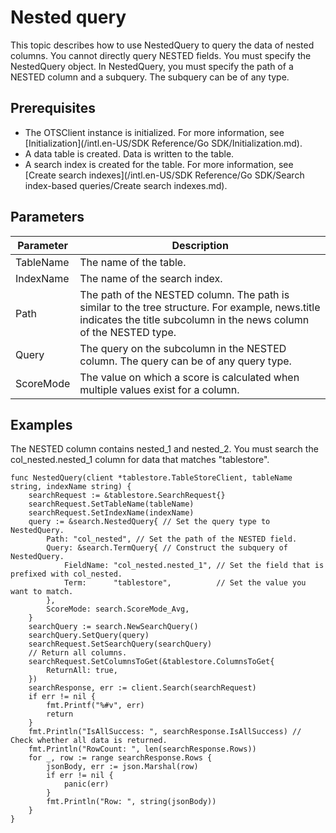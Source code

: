 # Nested query

This topic describes how to use NestedQuery to query the data of nested columns. You cannot directly query NESTED fields. You must specify the NestedQuery object. In NestedQuery, you must specify the path of a NESTED column and a subquery. The subquery can be of any type.

## Prerequisites

-   The OTSClient instance is initialized. For more information, see [Initialization](/intl.en-US/SDK Reference/Go SDK/Initialization.md).
-   A data table is created. Data is written to the table.
-   A search index is created for the table. For more information, see [Create search indexes](/intl.en-US/SDK Reference/Go SDK/Search index-based queries/Create search indexes.md).

## Parameters

|Parameter|Description|
|---------|-----------|
|TableName|The name of the table.|
|IndexName|The name of the search index.|
|Path|The path of the NESTED column. The path is similar to the tree structure. For example, news.title indicates the title subcolumn in the news column of the NESTED type.|
|Query|The query on the subcolumn in the NESTED column. The query can be of any query type.|
|ScoreMode|The value on which a score is calculated when multiple values exist for a column.|

## Examples

The NESTED column contains nested\_1 and nested\_2. You must search the col\_nested.nested\_1 column for data that matches "tablestore".

```
func NestedQuery(client *tablestore.TableStoreClient, tableName string, indexName string) {
    searchRequest := &tablestore.SearchRequest{}
    searchRequest.SetTableName(tableName)
    searchRequest.SetIndexName(indexName)
    query := &search.NestedQuery{ // Set the query type to NestedQuery.
        Path: "col_nested", // Set the path of the NESTED field.
        Query: &search.TermQuery{ // Construct the subquery of NestedQuery.
            FieldName: "col_nested.nested_1", // Set the field that is prefixed with col_nested.
            Term:      "tablestore",          // Set the value you want to match.
        },
        ScoreMode: search.ScoreMode_Avg,
    }
    searchQuery := search.NewSearchQuery()
    searchQuery.SetQuery(query)
    searchRequest.SetSearchQuery(searchQuery)
    // Return all columns.
    searchRequest.SetColumnsToGet(&tablestore.ColumnsToGet{
        ReturnAll: true,
    })
    searchResponse, err := client.Search(searchRequest)
    if err != nil {
        fmt.Printf("%#v", err)
        return
    }
    fmt.Println("IsAllSuccess: ", searchResponse.IsAllSuccess) // Check whether all data is returned.
    fmt.Println("RowCount: ", len(searchResponse.Rows))
    for _, row := range searchResponse.Rows {
        jsonBody, err := json.Marshal(row)
        if err != nil {
            panic(err)
        }
        fmt.Println("Row: ", string(jsonBody))
    }
}
```

